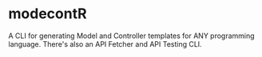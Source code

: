 # modecontR
A CLI for generating Model and Controller templates for ANY programming language. There's also an API Fetcher and API Testing CLI.
